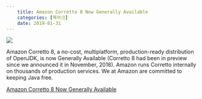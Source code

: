 ```yaml
---
    title: Amazon Corretto 8 Now Generally Available
    categories: [북마크]
    date: 2019-01-31
---
```


![](https://d2908q01vomqb2.cloudfront.net/ca3512f4dfa95a03169c5a670a4c91a19b3077b4/2019/01/31/Corretto-GA-800x400.jpg)

Amazon Corretto 8, a no-cost, multiplatform, production-ready distribution of OpenJDK, is now Generally Available (Corretto 8 had been in preview since we announced it in November, 2018). Amazon runs Corretto internally on thousands of production services. We at Amazon are committed to keeping Java free.

[Amazon Corretto 8 Now Generally Available](https://aws.amazon.com/ko/blogs/opensource/amazon-corretto-8-generally-available/)